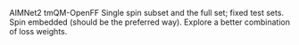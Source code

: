 AIMNet2 tmQM-OpenFF
Single spin subset and the full set; fixed test sets. Spin embedded (should be the preferred way).
Explore a better combination of loss weights.